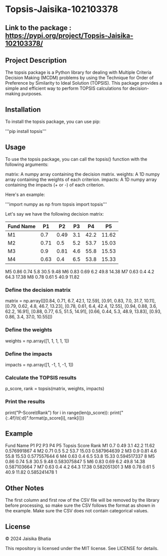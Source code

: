 # Topsis-Jaisika-102103378

## Link to the package : https://pypi.org/project/Topsis-Jaisika-102103378/

## Project Description

The topsis package is a Python library for dealing with Multiple Criteria Decision Making (MCDM) problems by using the Technique for Order of Preference by Similarity to Ideal Solution (TOPSIS). This package provides a simple and efficient way to perform TOPSIS calculations for decision-making purposes.

## Installation

To install the topsis package, you can use pip:


'''pip install topsis'''

## Usage

To use the topsis package, you can call the topsis() function with the following arguments:

matrix: A numpy array containing the decision matrix.
weights: A 1D numpy array containing the weights of each criterion.
impacts: A 1D numpy array containing the impacts (+ or -) of each criterion.

Here's an example:


'''import numpy as np
from topsis import topsis'''

Let's say we have the following decision matrix:

| Fund Name|    P1    |    P2    |     P3   |    P4    |     P5   |
|----------|----------|----------|----------|----------|----------|
| M1       |    0.7	  |   0.49   |     3.1	|   42.2   |   11.62  |
| M2       |   0.71   |   0.5	 |     5.2	|   53.7   |   15.03  |
| M3	   |    0.9	  |   0.81   |     4.6	|   55.8   |  15.53   |
| M4	   |    0.63  |    0.4	 |     6.5	|   53.8   |  15.33   |
M5      	0.86 0.74	5.8	30.5	9.48
M6	        0.83 0.69	6.2	49.8	14.38
M7	        0.63 0.4	4.2	64.3	17.38
M8	        0.78 0.61	5	40.9	11.82

### Define the decision matrix
matrix = np.array([[0.84, 0.71, 6.7, 42.1, 12.59],
    [0.91, 0.83, 7.0, 31.7, 10.11],
    [0.79, 0.62, 4.8, 46.7, 13.23],
    [0.78, 0.61, 6.4, 42.4, 12.55],
    [0.94, 0.88, 3.6, 62.2, 16.91],
    [0.88, 0.77, 6.5, 51.5, 14.91],
    [0.66, 0.44, 5.3, 48.9, 13.83],
    [0.93, 0.86, 3.4, 37.0, 10.55]])

### Define the weights
weights = np.array([1, 1, 1, 1, 1])

### Define the impacts
impacts = np.array([1, -1, 1, -1, 1])

### Calculate the TOPSIS results
p_score, rank = topsis(matrix, weights, impacts)

### Print the results
print("P-Score\tRank")
for i in range(len(p_score)):
    print("{:.4f}\t{:d}".format(p_score[i], rank[i]))



## Example

Fund Name	P1	  P2	P3	  P4	P5	  Topsis Score	Rank
M1	        0.7	  0.49	3.1	42.2	11.62	0.576991867	4
M2	        0.71  0.5	5.2	53.7	15.03	0.587964639	2
M3	        0.9	  0.81	4.6	55.8	15.53	0.577557644	6
M4	        0.63  0.4	6.5	53.8	15.33	0.594517337	8
M5	        0.86  0.74	5.8	30.5	9.48	0.583075847	5
M6	        0.83  0.69	6.2	49.8	14.38	0.587103664	7
M7	        0.63  0.4	4.2	64.3	17.38	0.582051301	3
M8	        0.78  0.61	5	40.9	11.82	0.585241478	1





## Other Notes

The first column and first row of the CSV file will be removed by the library before processing, so make sure the CSV follows the format as shown in the example.
Make sure the CSV does not contain categorical values.

## License

© 2024 Jaisika Bhatia

This repository is licensed under the MIT license. See LICENSE for details.
